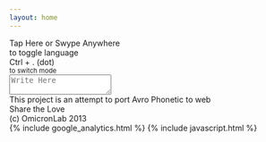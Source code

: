 ```yaml
---
layout: home
---
```


<div class="container wrapper">
	<div id="leftbar" class="leftbar">
		<div id="indicator">
			<span id="mobilehint" class="vason">Tap Here or Swype Anywhere<br>to toggle language</span>
			<div class="avrosprite indicator-bare"></div>
			<div class="avrosprite indicator-glow"></div>
		</div>
		<div class="logoleft">
			<div class="avrosprite logo"></div>
		</div>
		<div class="vason bottomfloat leftbar">
			<span>Ctrl + . (dot)</span><br>
			<small>to switch mode</small>
		</div>
	</div>
	<div id="middle">
	    <div id="main">
			<textarea id="inputor" class="inputor" placeholder="Write Here" spellcheck="false" autocapitalize="off" autocomplete="off" autocorrect="off"></textarea>
	    </div>
	</div>
	<div id="rightbar">
		<div class="logoright">
			<div class="avrosprite logo"></div>
		</div>
		<div class="vason txtright txttop">
			This project is an attempt to port Avro Phonetic to web
		</div>
		<div class="vason share">
			Share the Love <br>
			<div class="addthis_toolbox addthis_default_style addthis_32x32_style">
				<a class="addthis_button_facebook"></a>
				<a class="addthis_button_twitter"></a>
				<a class="addthis_button_google_plusone_share"></a>
				<a class="addthis_button_linkedin"></a>
				<a class="addthis_button_email"></a>
			</div>
		</div>
		<div class="vason bottomfloat txtright">
			(c) OmicronLab 2013
		</div>
	</div>
</div>
{% include google_analytics.html %}
{% include javascript.html %}